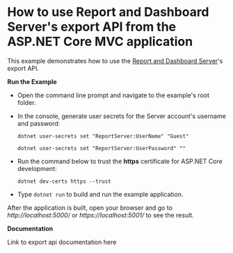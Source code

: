 # How to use Report and Dashboard Server's export API from the ASP.NET Core MVC application

This example demonstrates how to use the [Report and Dashboard Server](https://docs.devexpress.com/ReportServer/12432/index)'s export API.


**Run the Example**

* Open the command line prompt and navigate to the example's root folder.
 
* In the console, generate user secrets for the Server account's username and password:

    ``dotnet user-secrets set "ReportServer:UserName" "Guest"``
    
    ``dotnet user-secrets set "ReportServer:UserPassword" ""``

* Run the command below to trust the **https** certificate for ASP.NET Core development:

    ``dotnet dev-certs https --trust``
    
* Type `dotnet run` to build and run the example application.

After the application is built, open your browser and go to _http://localhost:5000/_ or _https://localhost:5001/_ to see the result.

**Documentation**

  Link to export api documentation here